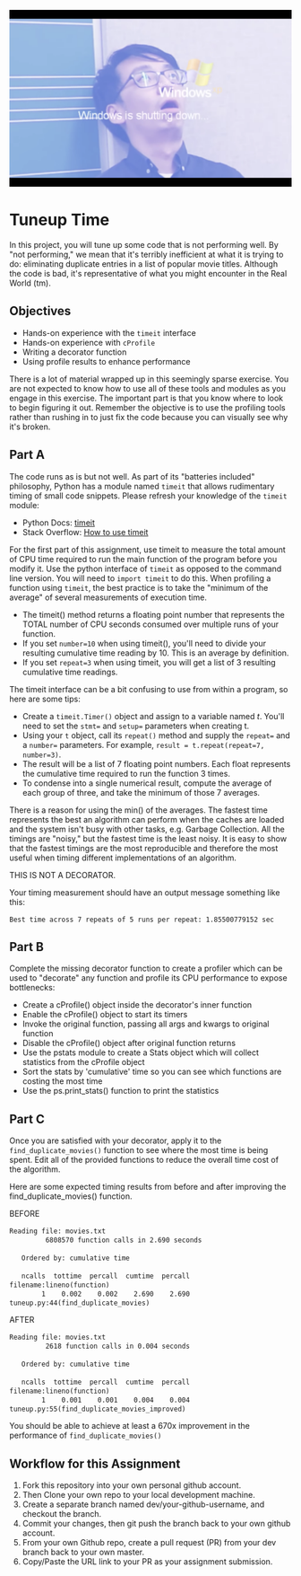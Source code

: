 <p align="center">
  <img src=logo.png/>
</p>

# Tuneup Time
In this project, you will tune up some code that is not performing well. By "not performing," we mean that it's terribly inefficient at what it is trying to do: eliminating duplicate entries in a list of popular movie titles. Although the code is bad, it's representative of what you might encounter in the Real World (tm).

## Objectives
- Hands-on experience with the `timeit` interface
- Hands-on experience with `cProfile`
- Writing a decorator function
- Using profile results to enhance performance

There is a lot of material wrapped up in this seemingly sparse exercise. You are not expected to know how to use all of these tools and modules as you engage in this exercise. The important part is that you know where to look to begin figuring it out. Remember the objective is to use the profiling tools rather than rushing in to just fix the code because you can visually see why it's broken.

## Part A
The code runs as is but not well. As part of its "batteries included" philosophy, Python has a module named `timeit` that allows rudimentary timing of small code snippets. Please refresh your knowledge of the `timeit` module:
 - Python Docs: [timeit](https://docs.python.org/2/library/timeit.html#module-timeit)
 - Stack Overflow: [How to use timeit](https://stackoverflow.com/questions/8220801/how-to-use-timeit-module)

For the first part of this assignment, use timeit to measure the total amount of CPU time required to run the main function of the program before you modify it. Use the python interface of `timeit` as opposed to the command line version. You will need to `import timeit` to do this. When profiling a function using `timeit`, the best practice is to take the "minimum of the average" of several measurements of execution time.
 - The timeit() method returns a floating point number that represents the TOTAL number of CPU seconds consumed over multiple runs of your function.
 - If you set `number=10` when using timeit(), you'll need to divide your resulting cumulative time reading by 10. This is an average by definition.
 - If you set `repeat=3` when using timeit, you will get a list of 3 resulting cumulative time readings.

The timeit interface can be a bit confusing to use from within a program, so here are some tips:
 - Create a `timeit.Timer()` object and assign to a variable named *t*. You'll need to set the `stmt=` and `setup=` parameters when creating t.
 - Using your `t` object, call its `repeat()` method and supply the `repeat=` and a `number=` parameters. For example, `result = t.repeat(repeat=7, number=3)`.
 - The result will be a list of 7 floating point numbers. Each float represents the cumulative time required to run the function 3 times.
 - To condense into a single numerical result, compute the average of each group of three, and take the minimum of those 7 averages.

There is a reason for using the min() of the averages. The fastest time represents the best an algorithm can perform when the caches are loaded and the system isn't busy with other tasks, e.g. Garbage Collection. All the timings are "noisy," but the fastest time is the least noisy. It is easy to show that the fastest timings are the most reproducible and therefore the most useful when timing different implementations of an algorithm. 

THIS IS NOT A DECORATOR.

Your timing measurement should have an output message something like this:
```
Best time across 7 repeats of 5 runs per repeat: 1.85500779152 sec
```

## Part B
Complete the missing decorator function to create a profiler which can be used to "decorate" any function and profile its CPU performance to expose bottlenecks:
 - Create a cProfile() object inside the decorator's inner function
 - Enable the cProfile() object to start its timers
 - Invoke the original function, passing all args and kwargs to original function
 - Disable the cProfile() object after original function returns
 - Use the pstats module to create a Stats object which will collect statistics from the cProfile object
 - Sort the stats by 'cumulative' time so you can see which functions are costing the most time
 - Use the ps.print_stats() function to print the statistics


## Part C
Once you are satisfied with your decorator, apply it to the `find_duplicate_movies()` function to see where the most time is being spent. Edit all of the provided functions to reduce the overall time cost of the algorithm.

Here are some expected timing results from before and after improving the find_duplicate_movies() function.

BEFORE
```
Reading file: movies.txt
         6808570 function calls in 2.690 seconds

   Ordered by: cumulative time

   ncalls  tottime  percall  cumtime  percall filename:lineno(function)
        1    0.002    0.002    2.690    2.690 tuneup.py:44(find_duplicate_movies)
```
AFTER
```
Reading file: movies.txt
         2618 function calls in 0.004 seconds

   Ordered by: cumulative time

   ncalls  tottime  percall  cumtime  percall filename:lineno(function)
        1    0.001    0.001    0.004    0.004 tuneup.py:55(find_duplicate_movies_improved)
```

You should be able to achieve at least a 670x improvement in the performance of `find_duplicate_movies()`


## Workflow for this Assignment
1. Fork this repository into your own personal github account.
2. Then Clone your own repo to your local development machine.
3. Create a separate branch named dev/your-github-username, and checkout the branch.
4. Commit your changes, then git push the branch back to your own github account.
5. From your own Github repo, create a pull request (PR) from your dev branch back to your own master.
6. Copy/Paste the URL link to your PR as your assignment submission.